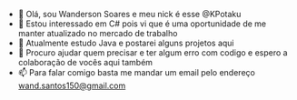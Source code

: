 - 👋 Olá, sou Wanderson Soares e meu nick é esse @KPotaku
- 👀 Estou interessado em C# pois vi que é uma oportunidade de me manter atualizado no mercado de trabalho  
- 🌱 Atualmente estudo Java e postarei alguns projetos aqui
- 💞️ Procuro ajudar quem precisar e ter algum erro com codigo e espero a colaboração de vocês aqui também
- 📫 Para falar comigo basta me mandar um email pelo endereço wand.santos150@gmail.com 

<!---
KPotaku/KPotaku is a ✨ special ✨ repository because its `README.md` (this file) appears on your GitHub profile.
You can click the Preview link to take a look at your changes.
--->
